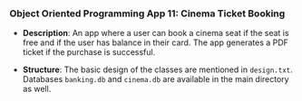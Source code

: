 ### Object Oriented Programming App 11: Cinema Ticket Booking

- **Description**: An app where a user can book a cinema seat
if the seat is free and if the user has balance in their card.
The app generates a PDF ticket if the purchase is successful.

- **Structure**: The basic design of the classes are mentioned in 
`design.txt`. Databases `banking.db` and `cinema.db` are
available in the main directory as well.